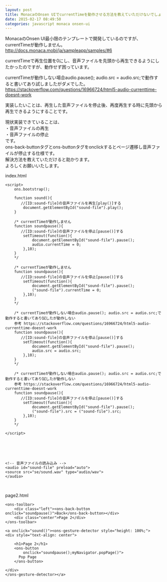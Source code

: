 ```yaml
---
layout: post
title: MonacaのOnsen UIでcurrentTimeを動作させる方法を教えていただけないでしょうか？
date: 2015-02-17 08:49:50
categories: javascript monaca onsen-ui
---
```

<p>MonacaのOnsen UI最小限のテンプレートで開発しているのですが、currentTimeが動作しません。<br>
<a href="http://docs.monaca.mobi/ja/sampleapp/samples/#6" rel="nofollow noreferrer">http://docs.monaca.mobi/ja/sampleapp/samples/#6</a></p>

<p>currentTimeで再生位置を0にし、音声ファイルを先頭から再生できるようにしたかったのですが、動作せず困っています。</p>

<p>currentTimeが動作しない場合audio.pause(); audio.src = audio.src;で動作すると書いてあり試しましたがダメでした。<br>
<a href="https://stackoverflow.com/questions/16966724/html5-audio-currenttime-doesnt-work">https://stackoverflow.com/questions/16966724/html5-audio-currenttime-doesnt-work</a></p>

<p>実装したいことは、再生した音声ファイルを停止後、再度再生する時に先頭から再生できるようにすることです。</p>

<p>現状実装できていることは、<br>
・音声ファイルの再生<br>
・音声ファイルの停止<br>
です。<br>
ons-back-buttonタグとons-buttonタグをonclickするとページ遷移し音声ファイルが停止する仕様です。<br>
解決方法を教えていただけると助かります。<br>
よろしくお願いいたします。</p>

<p>index.html</p>

<pre><code>&lt;script&gt;
    ons.bootstrap();

    function sound(){
       //[ID:sound-file]の音声ファイルを再生[play()]する
        document.getElementById("sound-file").play();
    }

    /* currentTimeが動作しません
    function soundpause(){
       //[ID:sound-file]の音声ファイルを停止[pause()]する
        setTimeout(function(){
            document.getElementById("sound-file").pause();
            audio.currentTime = 0;
        },10);
    }
    */

    /* currentTimeが動作しません
    function soundpause(){
       //[ID:sound-file]の音声ファイルを停止[pause()]する
        setTimeout(function(){
            document.getElementById("sound-file").pause();
            ("sound-file").currentTime = 0;
        },10);
    }
    */

    /* currentTimeが動作しない場合audio.pause(); audio.src = audio.src;で動作すると書いてあり試したが動作しない
    参考 https://stackoverflow.com/questions/16966724/html5-audio-currenttime-doesnt-work
    function soundpause(){
       //[ID:sound-file]の音声ファイルを停止[pause()]する
        setTimeout(function(){
            document.getElementById("sound-file").pause();
            audio.src = audio.src;
        },10);
    }
    */

    /* currentTimeが動作しない場合audio.pause(); audio.src = audio.src;で動作すると書いてあり試したが動作しない
    参考 https://stackoverflow.com/questions/16966724/html5-audio-currenttime-doesnt-work
    function soundpause(){
       //[ID:sound-file]の音声ファイルを停止[pause()]する
        setTimeout(function(){
            document.getElementById("sound-file").pause();
            ("sound-file").src = ("sound-file").src;
        },10);
    }
    */

&lt;/script&gt;
</code></pre>

<p><br>
<br>
    <br>
    </p>

<pre><code>&lt;!-- 音声ファイルの読み込み --&gt;
&lt;audio id="sound-file" preload="auto"&gt;
&lt;source src="se/sound.wav" type="audio/wav"&gt;
&lt;/audio&gt;
</code></pre>

<p><br>
</p>

<p>page2.html</p>

<pre><code>&lt;ons-toolbar&gt;
    &lt;div class="left"&gt;&lt;ons-back-button onclick="soundpause()"&gt;Back&lt;/ons-back-button&gt;&lt;/div&gt;
    &lt;div class="center"&gt;Page 2&lt;/div&gt;
&lt;/ons-toolbar&gt;

&lt;a onclick="sound()"&gt;&lt;ons-gesture-detector style="height: 100%;"&gt;
&lt;div style="text-align: center"&gt;

    &lt;h1&gt;Page 2&lt;/h1&gt;
    &lt;ons-button
        onclick="soundpause();myNavigator.popPage()"&gt;
      Pop Page
    &lt;/ons-button&gt;

&lt;/div&gt;
&lt;/ons-gesture-detector&gt;&lt;/a&gt;
</code></pre>

<p></p>
